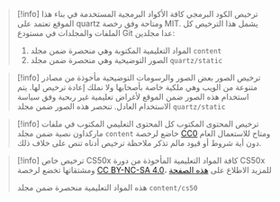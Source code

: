 

> [!info] ترخيص الكود البرمجي
> كافة الأكواد البرمجية المستخدمة في بناء هذا الموقع تعتمد على quartz ومتاحة وفق رخصة MIT.
> يشمل هذا الترخيص كل الملفات والمجلدات في مستودع Git عدا مجلدين:
> 1. المواد التعليمية المكتوبة وهي منحصرة ضمن مجلد `content`
> 2. الصور التوضيحية وهي منحصرة ضمن مجلد `quartz/static`

> [!info] ترخيص الصور
> بعض الصور والرسومات التوضيحية مأخوذة من مصادر متنوعة من الويب وهي ملكية خاصة بأصحابها ولا نملك إعادة ترخيص لها. يتم استخدام هذه الصور ضمن الموقع لأغراض تعليمية غير ربحية وفق سياسة الاستخدام العادل.
> تنحصر هذه الصور ضمن مجلد `quartz/static`

> [!info] ترخيص المحتوى المكتوب
> كل المحتوى التعليمي المكتوب في ملفات ماركداون نصية ضمن مجلد `content` خاضع لرخصة [CC0](https://creativecommons.org/publicdomain/zero/1.0/deed.ar) ومتاح للاستعمال العام دون أية شروط أو قيود مالم تذكر ملاحظة ترخيص أدناه تنص على خلاف ذلك.

> [!info] ترخيص خاص CS50x
> كافة المواد التعليمية المأخوذة من دورة CS50x ومشتقاتها تخضع لرخصة [CC BY-NC-SA 4.0](https://creativecommons.org/licenses/by-nc-sa/4.0/deed.ar)، للمزيد الاطلاع على [هذه الصفحة](https://cs50.harvard.edu/x/2024/license/)
>
> هذه المواد التعليمية منحصرة ضمن مجلد `content/cs50`
